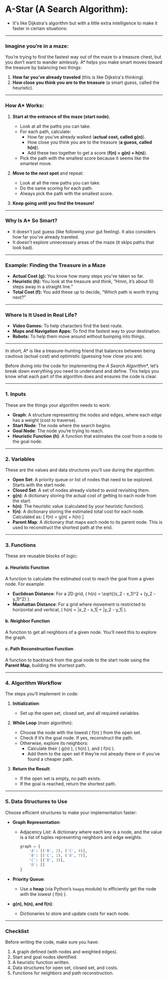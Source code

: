 

# A-Star (A Search Algorithm):
- It's like Dijkstra's algorithm but with a little extra intelligence to make it faster in certain situations:

---

### Imagine you’re in a maze:
You’re trying to find the fastest way out of the maze to a treasure chest, but you don’t want to wander aimlessly. A* helps you make smart moves toward the treasure by balancing two things:

1. **How far you’ve already traveled** (this is like Dijkstra's thinking).
2. **How close you think you are to the treasure** (a smart guess, called the heuristic).

---

### How A* Works:
1. **Start at the entrance of the maze (start node).**
   - Look at all the paths you can take.
   - For each path, calculate:
     - How far you've already walked (**actual cost, called g(n)**).
     - How close you think you are to the treasure (**a guess, called h(n)**).
     - Add these two together to get a score (**f(n) = g(n) + h(n)**).
   - Pick the path with the smallest score because it seems like the smartest move.

2. **Move to the next spot** and repeat:
   - Look at all the new paths you can take.
   - Do the same scoring for each path.
   - Always pick the path with the smallest score.

3. **Keep going until you find the treasure!**

---

### Why Is A* So Smart?
- It doesn't just guess (like following your gut feeling). It also considers how far you’ve already traveled.
- It doesn’t explore unnecessary areas of the maze (it skips paths that look bad).

---

### Example: Finding the Treasure in a Maze
- **Actual Cost (g):** You know how many steps you’ve taken so far.
- **Heuristic (h):** You look at the treasure and think, “Hmm, it’s about 10 steps away in a straight line.”
- **Total Cost (f):** You add these up to decide, “Which path is worth trying next?”

---

### Where Is It Used in Real Life?
- **Video Games:** To help characters find the best route.
- **Maps and Navigation Apps:** To find the fastest way to your destination.
- **Robots:** To help them move around without bumping into things.

---

In short, A* is like a treasure-hunting friend that balances between being cautious (actual cost) and optimistic (guessing how close you are).

Before diving into the code for implementing the **A* Search Algorithm**, let’s break down everything you need to understand and define. This helps you know what each part of the algorithm does and ensures the code is clear.

---

### **1. Inputs**
These are the things your algorithm needs to work:

- **Graph**: A structure representing the nodes and edges, where each edge has a weight (cost to traverse).
- **Start Node**: The node where the search begins.
- **Goal Node**: The node you’re trying to reach.
- **Heuristic Function (h)**: A function that estimates the cost from a node to the goal node.

---

### **2. Variables**
These are the values and data structures you’ll use during the algorithm:

- **Open Set**: A priority queue or list of nodes that need to be explored. Starts with the start node.
- **Closed Set**: A set of nodes already visited to avoid revisiting them.
- **g(n)**: A dictionary storing the actual cost of getting to each node from the start.
- **h(n)**: The heuristic value (calculated by your heuristic function).
- **f(n)**: A dictionary storing the estimated total cost for each node.  
Calculated as:
  \[
  f(n) = g(n) + h(n)
  \]
- **Parent Map**: A dictionary that maps each node to its parent node. This is used to reconstruct the shortest path at the end.

---

### **3. Functions**
These are reusable blocks of logic:

#### **a. Heuristic Function**
A function to calculate the estimated cost to reach the goal from a given node. For example:
- **Euclidean Distance**: For a 2D grid, \( h(n) = \sqrt{(x_2 - x_1)^2 + (y_2 - y_1)^2} \).
- **Manhattan Distance**: For a grid where movement is restricted to horizontal and vertical, \( h(n) = |x_2 - x_1| + |y_2 - y_1| \).

#### **b. Neighbor Function**
A function to get all neighbors of a given node. You’ll need this to explore the graph.

#### **c. Path Reconstruction Function**
A function to backtrack from the goal node to the start node using the **Parent Map**, building the shortest path.

---

### **4. Algorithm Workflow**
The steps you’ll implement in code:

1. **Initialization**:
   - Set up the open set, closed set, and all required variables.

2. **While Loop** (main algorithm):
   - Choose the node with the lowest \( f(n) \) from the open set.
   - Check if it’s the goal node. If yes, reconstruct the path.
   - Otherwise, explore its neighbors:
     - Calculate their \( g(n) \), \( h(n) \), and \( f(n) \).
     - Add them to the open set if they’re not already there or if you’ve found a cheaper path.

3. **Return the Result**:
   - If the open set is empty, no path exists.
   - If the goal is reached, return the shortest path.

---

### **5. Data Structures to Use**
Choose efficient structures to make your implementation faster:

- **Graph Representation**:
  - Adjacency List: A dictionary where each key is a node, and the value is a list of tuples representing neighbors and edge weights.
    ```python
    graph = {
        'A': [('B', 2), ('C', 4)],
        'B': [('C', 1), ('D', 7)],
        'C': [('D', 3)],
        'D': []
    }
    ```
- **Priority Queue**:
  - Use a **heap** (via Python’s `heapq` module) to efficiently get the node with the lowest \( f(n) \).

- **g(n), h(n), and f(n)**:
  - Dictionaries to store and update costs for each node.

---

### **Checklist**
Before writing the code, make sure you have:
1. A graph defined (with nodes and weighted edges).
2. Start and goal nodes identified.
3. A heuristic function written.
4. Data structures for open set, closed set, and costs.
5. Functions for neighbors and path reconstruction.
